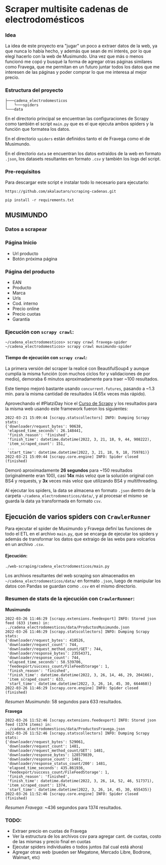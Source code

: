 # Scraper multisite cadenas de electrodomésticos
### Idea
La idea de este proyecto era "jugar" un poco a extraer datos de la web, ya que nunca lo había hecho, y además que sean 
de mi interés, por lo que elegí hacerlo con la web de Musimundo. Una vez que más o menos funcionó me copó y busqué la 
forma de agregar otras páginas similares como Fravega, que me permitan en un futuro juntar todos los datos que me 
interesen de las páginas y poder comprar lo que me interesa al mejor precio.

### Estructura del proyecto
```
├───cadena_electrodomesticos
│   └───spiders
└───data
```
En el directorio principal se encuentran las configuraciones de Scrapy como también el script `main.py` que es el que 
ejecuta ambos spiders y la función que formatea los datos.

En el directorio `spiders` están definidos tanto el de Fravega como el de Musimundo.

En el directorio `data` se encuentran los datos extraídos de la web en formato `.json`, los datasets resultantes en 
formato `.csv` y también los logs del script.

### Pre-requisitos
Para descargar este script e instalar todo lo necesario para ejecutarlo:
```
https://github.com/akalautaro/scraping-cadenas.git

pip install -r requirements.txt
```

## MUSIMUNDO
### Datos a scrapear
### Página Inicio
- Url producto
- Botón próxima página

### Página del producto
- EAN
- Producto
- Marca
- Urls
- Cod. interno
- Precio online
- Precio cuotas
- Garantía

### Ejecución con `scrapy crawl`:
```
~/cadena_electrodomesticos> scrapy crawl fravega-spider
~/cadena_electrodomesticos> scrapy crawl musimundo-spider
```

#### Tiempo de ejecución con `scrapy crawl`:
La primera versión del scraper la realicé con BeautifulSoup4 y aunque cumplía la misma función (con muchos ciclos for 
y validaciones de por medio), demoraba 6 minutos aproximadamente para traer ~100 resultados.

Este tiempo mejoró bastante usando ```concurrent.futures```, pasando a ~1.3 min. para la misma cantidad de resultados 
(4.65x veces más rápido).

Aprovechando el #PlatziDay hice el [Curso de Scrapy](https://platzi.com/cursos/scrapy/) y los resultados para la misma 
web usando este framework fueron los siguientes:
```
2022-03-21 15:09:44 [scrapy.statscollectors] INFO: Dumping Scrapy stats:
{'downloader/request_bytes': 90638,
 'elapsed_time_seconds': 26.148441,
 'finish_reason': 'finished',
 'finish_time': datetime.datetime(2022, 3, 21, 18, 9, 44, 908222),
 'item_scraped_count': 151,
 ...
 'start_time': datetime.datetime(2022, 3, 21, 18, 9, 18, 759781)}
2022-03-21 15:09:44 [scrapy.core.engine] INFO: Spider closed (finished)
```
Demoró aproximadamente **26 segundos** para ~150 resultados (originalmente eran 100), casi **14x** más veloz que la 
solución original con BS4 y requests, y **3x** veces más veloz que utilizando BS4 y multithreading.

Al ejecutar los spiders, la data se almacena en formato `.json` dentro de la carpeta `~/cadena_electrodomesticos/data/`, 
y al procesar el mismo se guarda la data ya transformada en formato `csv`.

## Ejecución de varios spiders con `CrawlerRunner`

Para ejecutar el spider de Musimundo y Fravega definí las funciones de todo el ETL en el archivo `main.py`, que se 
encarga de ejecutar los spiders y además de transformar los datos que extraigo de las webs para volcarlos en un archivo 
`.csv`.

#### Ejecución:
`./web-scraping/cadena_electrodomesticos/main.py`

Los archivos resultantes del web scraping son almacenados en `~/cadena_electrodomesticos/data/` en formato `.json`, 
luego de manipular los datos con Pandas se guardan como `.csv` en el mismo directorio.

### Resumen de stats de la ejecución con `CrawlerRunner`:
**Musimundo**
```
2022-03-26 11:46:29 [scrapy.extensions.feedexport] INFO: Stored json feed (633 items) in: ../cadena_electrodomesticos/data/ProductosMusimundo.json
2022-03-26 11:46:29 [scrapy.statscollectors] INFO: Dumping Scrapy stats:
{'downloader/request_bytes': 418526,
 'downloader/request_count': 744,
 'downloader/request_method_count/GET': 744,
 'downloader/response_bytes': 23554371,
 'downloader/response_count': 744,
 'elapsed_time_seconds': 58.539706,
 'feedexport/success_count/FileFeedStorage': 1,
 'finish_reason': 'finished',
 'finish_time': datetime.datetime(2022, 3, 26, 14, 46, 29, 204166),
 'item_scraped_count': 633,
 'start_time': datetime.datetime(2022, 3, 26, 14, 45, 30, 664460)}
2022-03-26 11:46:29 [scrapy.core.engine] INFO: Spider closed (finished)
```
*Resumen Musimundo*: 58 segundos para 633 resultados.

**Fravega**
```
2022-03-26 11:52:46 [scrapy.extensions.feedexport] INFO: Stored json feed (1374 items) in: ../cadena_electrodomesticos/data/ProductosFravega.json
2022-03-26 11:52:46 [scrapy.statscollectors] INFO: Dumping Scrapy stats:
{'downloader/request_bytes': 529061,
 'downloader/request_count': 1481,
 'downloader/request_method_count/GET': 1481,
 'downloader/response_bytes': 128579839,
 'downloader/response_count': 1481,
 'downloader/response_status_count/200': 1481,
 'elapsed_time_seconds': 435.861936,
 'feedexport/success_count/FileFeedStorage': 1,
 'finish_reason': 'finished',
 'finish_time': datetime.datetime(2022, 3, 26, 14, 52, 46, 517371),
 'item_scraped_count': 1374,
 'start_time': datetime.datetime(2022, 3, 26, 14, 45, 30, 655435)}
2022-03-26 11:52:46 [scrapy.core.engine] INFO: Spider closed (finished)
```
*Resumen Fravega*: ~436 segundos para 1374 resultados.

### TODO:
- Extraer precio en cuotas de Fravega
- Ver la estructura de los archivos csv para agregar cant. de cuotas, costo de las mismas y precio final en cuotas
- Ejecutar spiders individuales o todos juntos (tal cual está ahora)
- Agregar otras web (pueden ser Megatone, Mercado Libre, Bodrone, Walmart, etc)
